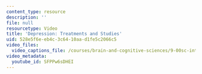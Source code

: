 ```yaml
---
content_type: resource
description: ''
file: null
resourcetype: Video
title: 'Depression: Treatments and Studies'
uid: 528e5f6e-eb4c-3c64-10aa-d1fe5c2066c5
video_files:
  video_captions_file: /courses/brain-and-cognitive-sciences/9-00sc-introduction-to-psychology-fall-2011/psychopathology-ii/depression-treatments-and-studies/SFPPw6sDHEI.vtt
video_metadata:
  youtube_id: SFPPw6sDHEI
---
```

